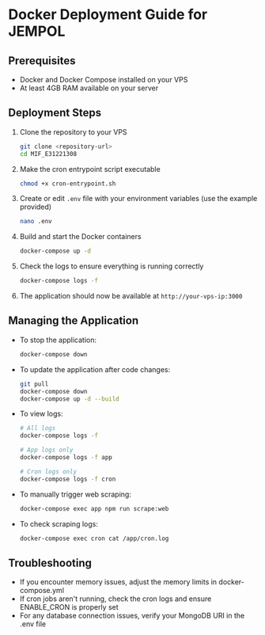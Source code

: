 # Docker Deployment Guide for JEMPOL

## Prerequisites

- Docker and Docker Compose installed on your VPS
- At least 4GB RAM available on your server

## Deployment Steps

1. Clone the repository to your VPS

   ```bash
   git clone <repository-url>
   cd MIF_E31221308
   ```

2. Make the cron entrypoint script executable

   ```bash
   chmod +x cron-entrypoint.sh
   ```

3. Create or edit `.env` file with your environment variables (use the example provided)

   ```bash
   nano .env
   ```

4. Build and start the Docker containers

   ```bash
   docker-compose up -d
   ```

5. Check the logs to ensure everything is running correctly

   ```bash
   docker-compose logs -f
   ```

6. The application should now be available at `http://your-vps-ip:3000`

## Managing the Application

- To stop the application:

  ```bash
  docker-compose down
  ```

- To update the application after code changes:

  ```bash
  git pull
  docker-compose down
  docker-compose up -d --build
  ```

- To view logs:

  ```bash
  # All logs
  docker-compose logs -f

  # App logs only
  docker-compose logs -f app

  # Cron logs only
  docker-compose logs -f cron
  ```

- To manually trigger web scraping:

  ```bash
  docker-compose exec app npm run scrape:web
  ```

- To check scraping logs:
  ```bash
  docker-compose exec cron cat /app/cron.log
  ```

## Troubleshooting

- If you encounter memory issues, adjust the memory limits in docker-compose.yml
- If cron jobs aren't running, check the cron logs and ensure ENABLE_CRON is properly set
- For any database connection issues, verify your MongoDB URI in the .env file
